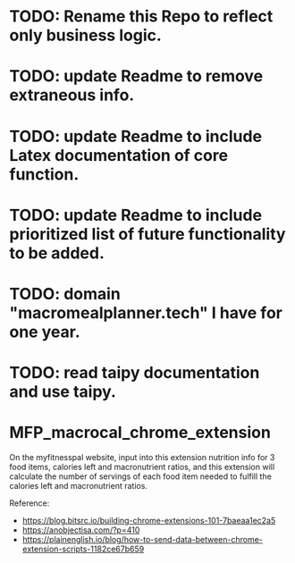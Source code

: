 # TODO: Rename this Repo to reflect only business logic.
# TODO: update Readme to remove extraneous info.
# TODO: update Readme to include Latex documentation of core function.
# TODO: update Readme to include prioritized list of future functionality to be added.
# TODO: domain "macromealplanner.tech" I have for one year.
# TODO: read taipy documentation and use taipy.
# MFP_macrocal_chrome_extension
On the myfitnesspal website, input into this extension nutrition info for 3 food items, calories left and macronutrient ratios, and this extension will calculate the number of servings of each food item needed to fulfill the calories left and macronutrient ratios.

Reference:
- https://blog.bitsrc.io/building-chrome-extensions-101-7baeaa1ec2a5
- https://anobjectisa.com/?p=410
- https://plainenglish.io/blog/how-to-send-data-between-chrome-extension-scripts-1182ce67b659
